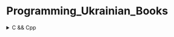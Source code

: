 # Programming_Ukrainian_Books


<details>
<summary>C && Cpp</summary>

<summary><h1>C Cpp Теорія та практика</h1></summary>

<img src="./books/C/1.png" alt="Fotografia książki">

<div align="right">
  <button style="background-color: #4CAF50; color: white; padding: 10px 20px; text-align: center; text-decoration: none; display: inline-block; font-size: 16px; margin: 4px 2px; cursor: pointer; border-radius: 4px;">
    <a href="./books/C/C_Cpp_Teoriia_ta_praktyka.pdf" style="color: white; text-decoration: none;">PDF</a>
  </button>
  <button style="background-color: #008CBA; color: white; padding: 10px 20px; text-align: center; text-decoration: none; display: inline-block; font-size: 16px; margin: 4px 2px; cursor: pointer; border-radius: 4px;">
    <a href="[link_do_źródła](https://www.google.com/url?sa=i&rct=j&q=&esrc=s&source=web&cd=&ved=0CAIQw7AJahcKEwiQ2r3un6f_AhUAAAAAHQAAAAAQBg&url=https%3A%2F%2Fchtyvo.org.ua%2Fauthors%2FVoitenko_Volodymyr%2FC_Cpp_Teoriia_ta_praktyka.pdf&psig=AOvVaw3iUHBQAlwOpH59Wu8EdSbI&ust=1685884660633649)" style="color: white; text-decoration: none;">Source</a>
  </button>
</div>
</details>
